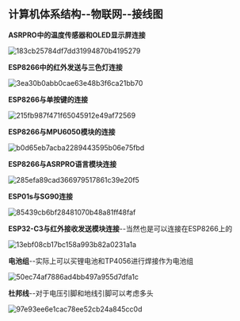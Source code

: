 ## 计算机体系结构--物联网--接线图

**ASRPRO中的温度传感器和OLED显示屏连接**

![183cb25784df7dd31994870b4195279](https://gitee.com/Memory578/picgo/raw/master/img/183cb25784df7dd31994870b4195279.jpg)

**ESP8266中的红外发送与三色灯连接**

![3ea30b0abb0cae63e48b3f6ca21bb70](https://gitee.com/Memory578/picgo/raw/master/img/3ea30b0abb0cae63e48b3f6ca21bb70.jpg)

**ESP8266与单按键的连接**

![215fb987f471f65045912e49af72569](https://gitee.com/Memory578/picgo/raw/master/img/215fb987f471f65045912e49af72569.jpg)

**ESP8266与MPU6050模块的连接**

![b0d65eb7acba2289443595b06e75fbd](https://gitee.com/Memory578/picgo/raw/master/img/b0d65eb7acba2289443595b06e75fbd.jpg)

**ESP8266与ASRPRO语言模块连接**

![285efa89cad366979517861c39e20f5](https://gitee.com/Memory578/picgo/raw/master/img/285efa89cad366979517861c39e20f5.jpg)

**ESP01s与SG90连接**

![85439cb6bf28481070b48a81ff48faf](https://gitee.com/Memory578/picgo/raw/master/img/85439cb6bf28481070b48a81ff48faf.jpg)

**ESP32-C3与红外接收发送模块连接**--当然也是可以连接在ESP8266上的

![13ebf08cb17bc158a993b82a0231a1a](https://gitee.com/Memory578/picgo/raw/master/img/13ebf08cb17bc158a993b82a0231a1a.jpg)

**电池组**--实际上可以买锂电池和TP4056进行焊接作为电池组

![50ec74af7886ad4bb497a955d7dfa1c](https://gitee.com/Memory578/picgo/raw/master/img/50ec74af7886ad4bb497a955d7dfa1c.jpg)

**杜邦线**--对于电压引脚和地线引脚可以考虑多头

![97e93ee6e1cac78ee52cb24a845cc0d](https://gitee.com/Memory578/picgo/raw/master/img/97e93ee6e1cac78ee52cb24a845cc0d.jpg)